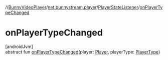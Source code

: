 //[BunnyVideoPlayer](../../../index.md)/[net.bunnystream.player](../index.md)/[PlayerStateListener](index.md)/[onPlayerTypeChanged](on-player-type-changed.md)

# onPlayerTypeChanged

[androidJvm]\
abstract fun [onPlayerTypeChanged](on-player-type-changed.md)(player: [Player](https://developer.android.com/reference/kotlin/androidx/media3/common/Player.html), playerType: [PlayerType](../-player-type/index.md))
